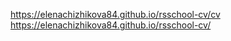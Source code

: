 https://elenachizhikova84.github.io/rsschool-cv/cv  
https://elenachizhikova84.github.io/rsschool-cv/